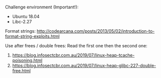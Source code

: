 Challenge environment (Important!):
* Ubuntu 18.04
* Libc-2.27

Format strings: http://codearcana.com/posts/2013/05/02/introduction-to-format-string-exploits.html

Use after frees / double frees:
Read the first one then the second one:
1. https://blog.infosectcbr.com.au/2019/07/linux-heap-tcache-poisoning.html
2. https://blog.infosectcbr.com.au/2019/07/linux-heap-glibc-227-double-free.html

